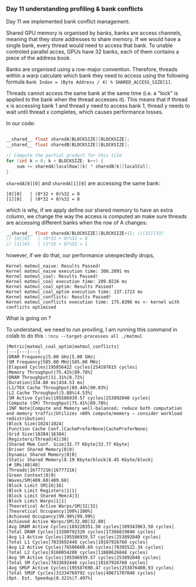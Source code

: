 ### Day 11 understanding profiling & bank conflicts

Day 11 we implemented bank conflict management. 

Shared GPU memory is organised by banks, banks are access channels, meaning that they store addresses to share memory. If we would have a single bank, every thread would need to access that bank. To unable controled parallel acces, GPUs have 32 banks, each of them contains a piece of the address book. 

Banks are organised using a row-major convention. Therefore, threads within a warp calculate which bank they need to access using the following formula `Bank Index = (Byte Address / 4) % SHARED_ACCESS_SIZE[1]`.

Threads cannot access the same bank at the same time (i.e. a "lock" is applied to the bank when the thread accesses it). This means that if thread x is accessing bank 1 and thread y need to access bank 1, thread y needs to wait until thread x completes, which causes performance losses. 

In our code:

```cpp

__shared__ float sharedA[BLOCKSIZE][BLOCKSIZE];  
__shared__ float sharedB[BLOCKSIZE][BLOCKSIZE];

// Compute the partial product for this tile
for (int k = 0; k < BLOCKSIZE; k++) {
    sum += sharedA[localRow][k] * sharedB[k][localCol];
}
```

`sharedA[0][0]` and `sharedA[1][0]` are accessing the same bank:

```
[0][0]   | (0*32 + 0)%32 = 0
[1][0]   | (0*32 + 0)%32 = 0
```

which is why, if we apply define our shared memory to have an extra column, we change the way the access is computed an make sure threads are accessing different banks when the row of A changes: 

```cpp
__shared__ float sharedA[BLOCKSIZE][BLOCKSIZE+1]; //[32][33]
// [0][0]   | (0*33 + 0)%32 = 0
// [1][0]   | (1*33 + 0)%32 = 1
```

however, if we do that, our performance unexpectedly drops, 

```
Kernel matmul_naive: Results Passed!
Kernel matmul_naive execution time: 308.2091 ms
Kernel matmul_coal: Results Passed!
Kernel matmul_coal execution time: 209.0226 ms
Kernel matmul_coal_optim: Results Passed!
Kernel matmul_coal_optim execution time: 137.1723 ms
Kernel matmul_conflicts: Results Passed!
Kernel matmul_conflicts execution time: 175.8396 ms <- kernel with conflicts optimised
```

What is going on ?

To understand, we need to run proviling, I am running this command in colab to do this :
`!ncu --target-processes all ./matmul`

```
|Metric|matmul_coal_optim|matmul_conflicts|
|---|---|---|
|DRAM Frequency|5.00 GHz|5.00 GHz|
|SM Frequency|585.00 MHz|585.00 MHz|
|Elapsed Cycles|195856422 cycles|254197615 cycles|
|Memory Throughput|75.41%|89.78%|
|DRAM Throughput|11.31%|8.72%|
|Duration|334.80 ms|434.53 ms|
|L1/TEX Cache Throughput|89.44%|90.03%|
|L2 Cache Throughput|5.88%|4.53%|
|SM Active Cycles|195586939.57 cycles|253892040 cycles|
|Compute (SM) Throughput|75.41%|89.78%|
|INF Note|Compute and Memory well-balanced; reduce both computation and memory traffic|Utilizes >80% compute/memory – consider workload redistribution|
|Block Size|1024|1024|
|Function Cache Conf.|CachePreferNone|CachePreferNone|
|Grid Size|16384|16384|
|Registers/Thread|41|36|
|Shared Mem Conf. Size|32.77 Kbyte|32.77 Kbyte|
|Driver Shared Memory|0|0|
|Dynamic Shared Memory|0|0|
|Static Shared Memory|8.19 Kbyte/block|8.45 Kbyte/block|
|# SMs|40|40|
|Threads|16777216|16777216|
|Green Context|0|0|
|Waves/SM|409.60|409.60|
|Block Limit SM|16|16|
|Block Limit Registers|1|1|
|Block Limit Shared Mem|4|3|
|Block Limit Warps|1|1|
|Theoretical Active Warps/SM|32|32|
|Theoretical Occupancy|100%|100%|
|Achieved Occupancy|99.98%|99.99%|
|Achieved Active Warps/SM|32.00|32.00|
|Avg DRAM Active Cycles|189220351.50 cycles|189343963.50 cycles|
|Total DRAM Cycles|13380792320 cycles|17366819840 cycles|
|Avg L1 Active Cycles|195586939.57 cycles|253892040 cycles|
|Total L1 Cycles|7833692448 cycles|10167926760 cycles|
|Avg L2 Active Cycles|76506660.69 cycles|70395522.34 cycles|
|Total L2 Cycles|9160054208 cycles|11888626848 cycles|
|Avg SM Active Cycles|195586939.57 cycles|253892040 cycles|
|Total SM Cycles|7833692448 cycles|10167926760 cycles|
|Avg SMSP Active Cycles|195587690.47 cycles|253876400.93 cycles|
|Total SMSP Cycles|31334769792 cycles|40671707040 cycles|
|Opt. Est. Speedup|8.321%|7.497%|
```